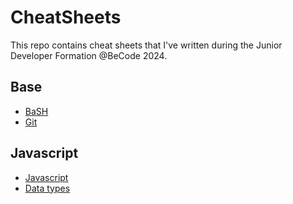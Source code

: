 # CheatSheets

This repo contains cheat sheets that I've written during the Junior Developer Formation @BeCode 2024.

## Base

- [BaSH](base/bash.md)
- [Git](base/git.md)

## Javascript

- [Javascript](js/js.md)
- [Data types](js/js-data-type.md)
